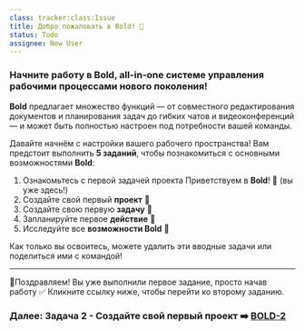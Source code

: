 ```yaml
---
class: tracker:class:Issue
title: Добро пожаловать в Bold! 🌟
status: Todo
assignee: New User
---
```

### **Начните работу в Bold, all-in-one системе управления рабочими процессами нового поколения!** 

**Bold** предлагает множество функций — от совместного редактирования документов и планирования задач до гибких чатов и видеоконференций — и может быть полностью настроен под потребности вашей команды.

Давайте начнём с настройки вашего рабочего пространства! Вам предстоит выполнить **5 заданий**, чтобы познакомиться с основными возможностями **Bold**:

1. Ознакомьтесь с первой задачей проекта Приветствуем в **Bold**! 🌟 (вы уже здесь!)
2. Создайте свой первый **проект** 📌
3. Создайте свою первую **задачу** 📝
4. Запланируйте первое **действие** 📆
5. Исследуйте все **возможности Bold** 🚀

Как только вы освоитесь, можете удалить эти вводные задачи или поделиться ими с командой!

---

🎉Поздравляем! Вы уже выполнили первое задание, просто начав работу ✅ Кликните ссылку ниже, чтобы перейти ко второму заданию.

### Далее: Задача 2 - Создайте свой первый проект ➡️ [BOLD-2](./2.%20Project.md)
